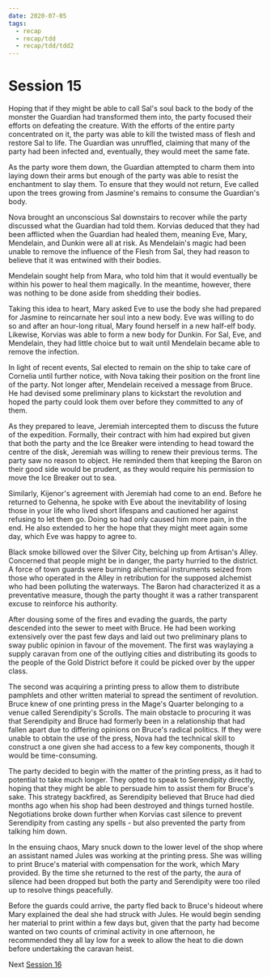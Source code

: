 ```yaml
---
date: 2020-07-05
tags:
  - recap
  - recap/tdd
  - recap/tdd/tdd2
---
```

# Session 15

Hoping that if they might be able to call Sal's soul back to the body of the monster the Guardian had transformed them into, the party focused their efforts on defeating the creature. With the efforts of the entire party concentrated on it, the party was able to kill the twisted mass of flesh and restore Sal to life. The Guardian was unruffled, claiming that many of the party had been infected and, eventually, they would meet the same fate.

As the party wore them down, the Guardian attempted to charm them into laying down their arms but enough of the party was able to resist the enchantment to slay them. To ensure that they would not return, Eve called upon the trees growing from Jasmine's remains to consume the Guardian's body.

Nova brought an unconscious Sal downstairs to recover while the party discussed what the Guardian had told them. Korvias deduced that they had been afflicted when the Guardian had healed them, meaning Eve, Mary, Mendelain, and Dunkin were all at risk. As Mendelain's magic had been unable to remove the influence of the Flesh from Sal, they had reason to believe that it was entwined with their bodies.

Mendelain sought help from Mara, who told him that it would eventually be within his power to heal them magically. In the meantime, however, there was nothing to be done aside from shedding their bodies.

Taking this idea to heart, Mary asked Eve to use the body she had prepared for Jasmine to reincarnate her soul into a new body. Eve was willing to do so and after an hour-long ritual, Mary found herself in a new half-elf body. Likewise, Korvias was able to form a new body for Dunkin. For Sal, Eve, and Mendelain, they had little choice but to wait until Mendelain became able to remove the infection.

In light of recent events, Sal elected to remain on the ship to take care of Cornelia until further notice, with Nova taking their position on the front line of the party. Not longer after, Mendelain received a message from Bruce. He had devised some preliminary plans to kickstart the revolution and hoped the party could look them over before they committed to any of them.

As they prepared to leave, Jeremiah intercepted them to discuss the future of the expedition. Formally, their contract with him had expired but given that both the party and the Ice Breaker were intending to head toward the centre of the disk, Jeremiah was willing to renew their previous terms. The party saw no reason to object. He reminded them that keeping the Baron on their good side would be prudent, as they would require his permission to move the Ice Breaker out to sea.

Similarly, Kijenor's agreement with Jeremiah had come to an end. Before he returned to Gehenna, he spoke with Eve about the inevitability of losing those in your life who lived short lifespans and cautioned her against refusing to let them go. Doing so had only caused him more pain, in the end. He also extended to her the hope that they might meet again some day, which Eve was happy to agree to.

Black smoke billowed over the Silver City, belching up from Artisan's Alley. Concerned that people might be in danger, the party hurried to the district. A force of town guards were burning alchemical instruments seized from those who operated in the Alley in retribution for the supposed alchemist who had been polluting the waterways. The Baron had characterized it as a preventative measure, though the party thought it was a rather transparent excuse to reinforce his authority.

After dousing some of the fires and evading the guards, the party descended into the sewer to meet with Bruce. He had been working extensively over the past few days and laid out two preliminary plans to sway public opinion in favour of the movement. The first was waylaying a supply caravan from one of the outlying cities and distributing its goods to the people of the Gold District before it could be picked over by the upper class.

The second was acquiring a printing press to allow them to distribute pamphlets and other written material to spread the sentiment of revolution. Bruce knew of one printing press in the Mage's Quarter belonging to a venue called Serendipity's Scrolls. The main obstacle to procuring it was that Serendipity and Bruce had formerly been in a relationship that had fallen apart due to differing opinions on Bruce's radical politics. If they were unable to obtain the use of the press, Nova had the technical skill to construct a one given she had access to a few key components, though it would be time-consuming.

The party decided to begin with the matter of the printing press, as it had to potential to take much longer. They opted to speak to Serendipity directly, hoping that they might be able to persuade him to assist them for Bruce's sake. This strategy backfired, as Serendipity believed that Bruce had died months ago when his shop had been destroyed and things turned hostile. Negotiations broke down further when Korvias cast silence to prevent Serendipity from casting any spells - but also prevented the party from talking him down.

In the ensuing chaos, Mary snuck down to the lower level of the shop where an assistant named Jules was working at the printing press. She was willing to print Bruce's material with compensation for the work, which Mary provided. By the time she returned to the rest of the party, the aura of silence had been dropped but both the party and Serendipity were too riled up to resolve things peacefully.

Before the guards could arrive, the party fled back to Bruce's hideout where Mary explained the deal she had struck with Jules. He would begin sending her material to print within a few days but, given that the party had become wanted on two counts of criminal activity in one afternoon, he recommended they all lay low for a week to allow the heat to die down before undertaking the caravan heist.

Next
[Session 16](Recaps/Auril%20Adventures/Campaign%202%20-%20A%20Frigid%20Expedition/Session%2016.md)